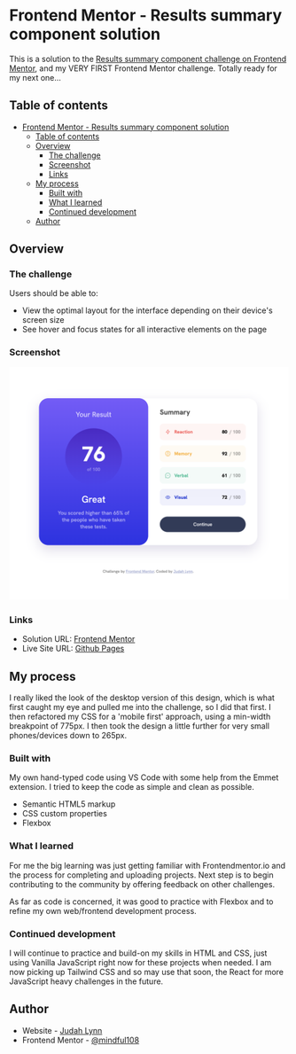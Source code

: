 # Frontend Mentor - Results summary component solution

This is a solution to the [Results summary component challenge on Frontend Mentor](https://www.frontendmentor.io/challenges/results-summary-component-CE_K6s0maV), and my VERY FIRST Frontend Mentor challenge. Totally ready for my next one...


## Table of contents

- [Frontend Mentor - Results summary component solution](#frontend-mentor---results-summary-component-solution)
  - [Table of contents](#table-of-contents)
  - [Overview](#overview)
    - [The challenge](#the-challenge)
    - [Screenshot](#screenshot)
    - [Links](#links)
  - [My process](#my-process)
    - [Built with](#built-with)
    - [What I learned](#what-i-learned)
    - [Continued development](#continued-development)
  - [Author](#author)

## Overview

### The challenge

Users should be able to:

- View the optimal layout for the interface depending on their device's screen size
- See hover and focus states for all interactive elements on the page

### Screenshot

![Screenshot](screenshot.png)


### Links

<!-- - Solution URL: [Add solution URL here](https://your-solution-url.com) -->
- Solution URL: [Frontend Mentor](https://www.frontendmentor.io/solutions/responsive-summary-component-using-html-and-css-TP1ZsM-vfc)
- Live Site URL: [Github Pages](https://mindful108.github.io/frontendmentor-results-summary-component/)

## My process

I really liked the look of the desktop version of this design, which is what first caught my eye and pulled me into the challenge, so I did that first. I then refactored my CSS for a 'mobile first' approach, using a min-width breakpoint of 775px. I then took the design a little further for very small phones/devices down to 265px.


### Built with

My own hand-typed code using VS Code with some help from the Emmet extension. I tried to keep the code as simple and clean as possible.

- Semantic HTML5 markup
- CSS custom properties
- Flexbox

### What I learned

For me the big learning was just getting familiar with Frontendmentor.io and the process for completing and uploading projects. Next step is to begin contributing to the community by offering feedback on other challenges.

As far as code is concerned, it was good to practice with Flexbox and to refine my own web/frontend development process.

### Continued development

I will continue to practice and build-on my skills in HTML and CSS, just using Vanilla JavaScript right now for these projects when needed. I am now picking up Tailwind CSS and so may use that soon, the React for more JavaScript heavy challenges in the future.

## Author

- Website - [Judah Lynn](https://judahlynn.com)
- Frontend Mentor - [@mindful108](https://www.frontendmentor.io/profile/mindful108)